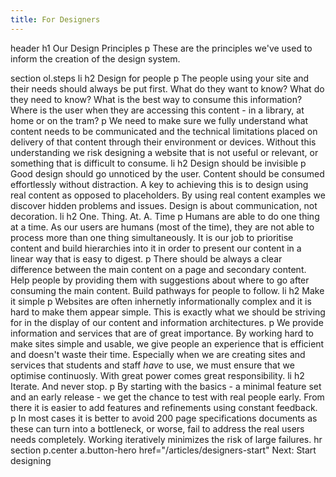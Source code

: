 ```yaml
---
title: For Designers
---
```

header
  h1 Our Design Principles
  p These are the principles we've used to inform the creation of the design system.

section
  ol.steps
    li
      h2 Design for people
      p The people using your site and their needs should always be put first. What do they want to know? What do they need to know? What is the best way to consume this information? Where is the user when they are accessing this content - in a library, at home or on the tram?
      p We need to make sure we fully understand what content needs to be communicated and the technical limitations placed on delivery of that content through their environment or devices. Without this understanding we risk designing a website that is not useful or relevant, or something that is difficult to consume.
    li
      h2 Design should be invisible
      p Good design should go unnoticed by the user. Content should be consumed effortlessly without distraction. A key to achieving this is to design using real content as opposed to placeholders. By using real content examples we discover hidden problems and issues. Design is about communication, not decoration.
    li
      h2 One. Thing. At. A. Time
      p Humans are able to do one thing at a time. As our users are humans (most of the time), they are not able to process more than one thing simultaneously. It is our job to prioritise content and build hierarchies into it in order to present our content in a linear way that is easy to digest.
      p There should be always a clear difference between the main content on a page and secondary content. Help people by providing them with suggestions about where to go after consuming the main content. Build pathways for people to follow.
    li
      h2 Make it simple
      p Websites are often inhernetly informationally complex and it is hard to make them appear simple. This is exactly what we should be striving for in the display of our content and information architectures.
      p We provide information and services that are of great importance. By working hard to make sites simple and usable, we give people an experience that is efficient and doesn't waste their time. Especially when we are creating sites and services that students and staff _have_ to use, we must ensure that we optimise continuosly. With great power comes great responsibility.
    li
      h2 Iterate. And never stop.
      p By starting with the basics - a minimal feature set and an early release - we get the chance to test with real people early. From there it is easier to add features and refinements using constant feedback.
      p In most cases it is better to avoid 200 page specifications documents as these can turn into a bottleneck, or worse, fail to address the real users needs completely. Working iteratively minimizes the risk of large failures. 
hr
section
  p.center
    a.button-hero href="/articles/designers-start" Next: Start designing
